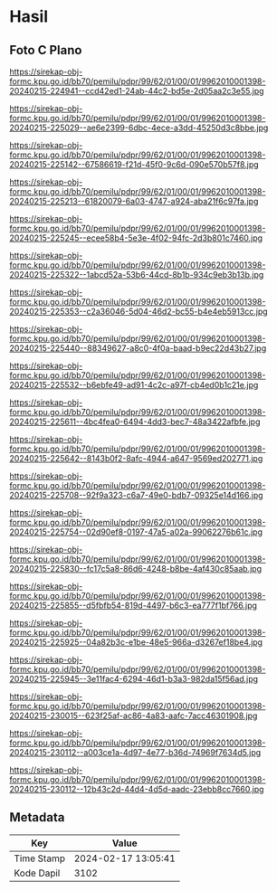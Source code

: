# Hasil

## Foto C Plano

https://sirekap-obj-formc.kpu.go.id/bb70/pemilu/pdpr/99/62/01/00/01/9962010001398-20240215-224941--ccd42ed1-24ab-44c2-bd5e-2d05aa2c3e55.jpg

https://sirekap-obj-formc.kpu.go.id/bb70/pemilu/pdpr/99/62/01/00/01/9962010001398-20240215-225029--ae6e2399-6dbc-4ece-a3dd-45250d3c8bbe.jpg

https://sirekap-obj-formc.kpu.go.id/bb70/pemilu/pdpr/99/62/01/00/01/9962010001398-20240215-225142--67586619-f21d-45f0-9c6d-090e570b57f8.jpg

https://sirekap-obj-formc.kpu.go.id/bb70/pemilu/pdpr/99/62/01/00/01/9962010001398-20240215-225213--61820079-6a03-4747-a924-aba21f6c97fa.jpg

https://sirekap-obj-formc.kpu.go.id/bb70/pemilu/pdpr/99/62/01/00/01/9962010001398-20240215-225245--ecee58b4-5e3e-4f02-94fc-2d3b801c7460.jpg

https://sirekap-obj-formc.kpu.go.id/bb70/pemilu/pdpr/99/62/01/00/01/9962010001398-20240215-225322--1abcd52a-53b6-44cd-8b1b-934c9eb3b13b.jpg

https://sirekap-obj-formc.kpu.go.id/bb70/pemilu/pdpr/99/62/01/00/01/9962010001398-20240215-225353--c2a36046-5d04-46d2-bc55-b4e4eb5913cc.jpg

https://sirekap-obj-formc.kpu.go.id/bb70/pemilu/pdpr/99/62/01/00/01/9962010001398-20240215-225440--88349627-a8c0-4f0a-baad-b9ec22d43b27.jpg

https://sirekap-obj-formc.kpu.go.id/bb70/pemilu/pdpr/99/62/01/00/01/9962010001398-20240215-225532--b6ebfe49-ad91-4c2c-a97f-cb4ed0b1c21e.jpg

https://sirekap-obj-formc.kpu.go.id/bb70/pemilu/pdpr/99/62/01/00/01/9962010001398-20240215-225611--4bc4fea0-6494-4dd3-bec7-48a3422afbfe.jpg

https://sirekap-obj-formc.kpu.go.id/bb70/pemilu/pdpr/99/62/01/00/01/9962010001398-20240215-225642--8143b0f2-8afc-4944-a647-9569ed202771.jpg

https://sirekap-obj-formc.kpu.go.id/bb70/pemilu/pdpr/99/62/01/00/01/9962010001398-20240215-225708--92f9a323-c6a7-49e0-bdb7-09325e14d166.jpg

https://sirekap-obj-formc.kpu.go.id/bb70/pemilu/pdpr/99/62/01/00/01/9962010001398-20240215-225754--02d90ef8-0197-47a5-a02a-99062276b61c.jpg

https://sirekap-obj-formc.kpu.go.id/bb70/pemilu/pdpr/99/62/01/00/01/9962010001398-20240215-225830--fc17c5a8-86d6-4248-b8be-4af430c85aab.jpg

https://sirekap-obj-formc.kpu.go.id/bb70/pemilu/pdpr/99/62/01/00/01/9962010001398-20240215-225855--d5fbfb54-819d-4497-b6c3-ea777f1bf766.jpg

https://sirekap-obj-formc.kpu.go.id/bb70/pemilu/pdpr/99/62/01/00/01/9962010001398-20240215-225925--04a82b3c-e1be-48e5-966a-d3267ef18be4.jpg

https://sirekap-obj-formc.kpu.go.id/bb70/pemilu/pdpr/99/62/01/00/01/9962010001398-20240215-225945--3e11fac4-6294-46d1-b3a3-982da15f56ad.jpg

https://sirekap-obj-formc.kpu.go.id/bb70/pemilu/pdpr/99/62/01/00/01/9962010001398-20240215-230015--623f25af-ac86-4a83-aafc-7acc46301908.jpg

https://sirekap-obj-formc.kpu.go.id/bb70/pemilu/pdpr/99/62/01/00/01/9962010001398-20240215-230112--a003ce1a-4d97-4e77-b36d-74969f7634d5.jpg

https://sirekap-obj-formc.kpu.go.id/bb70/pemilu/pdpr/99/62/01/00/01/9962010001398-20240215-230112--12b43c2d-44d4-4d5d-aadc-23ebb8cc7660.jpg


## Metadata

| Key        | Value               |
| ---------- | ------------------- |
| Time Stamp | 2024-02-17 13:05:41 |
| Kode Dapil | 3102                |



